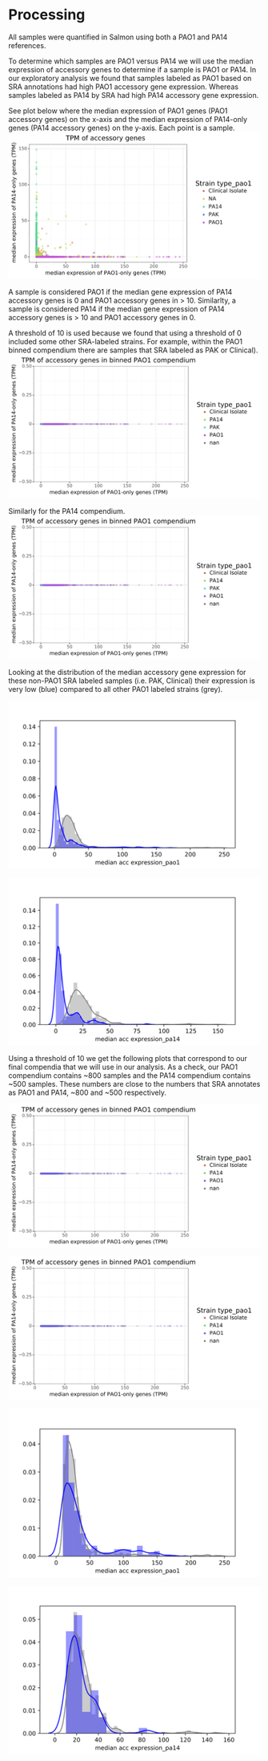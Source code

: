 # Processing
All samples were quantified in Salmon using both a PAO1 and PA14 references.

To determine which samples are PAO1 versus PA14 we will use the median expression of accessory genes to determine if a sample is PAO1 or PA14.
In our exploratory analysis we found that samples labeled as PAO1 based on SRA annotations had high PAO1 accessory gene expression.
Whereas samples labeled as PA14 by SRA had high PA14 accessory gene expression.

See plot below where the median expression of PAO1 genes (PAO1 accessory genes) on the x-axis and the median expression of PA14-only genes (PA14 accessory genes) on the y-axis.
Each point is a sample.
![all_samples](https://github.com/greenelab/core-accessory-interactome/blob/master/explore_data/TPM_accessory_genes_all_samples.svg)

A sample is considered PAO1 if the median gene expression of PA14 accessory genes is 0 and PAO1 accessory genes in > 10.
Similarlty, a sample is considered PA14 if the median gene expression of PA14 accessory genes is > 10 and PAO1 accessory genes in 0.

A threshold of 10 is used because we found that using a threshold of 0 included some other SRA-labeled strains.
For example, within the PAO1 binned compendium there are samples that SRA labeled as PAK or Clinical).
![pao1_compendium_0thresdhold](https://github.com/greenelab/core-accessory-interactome/blob/master/processing/TPM_median_acc_expression_pao1_compendium_0threshold.svg)


Similarly for the PA14 compendium.
![pa14_compendium_0thresdhold](https://github.com/greenelab/core-accessory-interactome/blob/master/processing/TPM_median_acc_expression_pa14_compendium_0threshold.svg)

Looking at the distribution of the median accessory gene expression for these non-PAO1 SRA labeled samples (i.e. PAK, Clinical) their expression is very low (blue) compared to all other PAO1 labeled strains (grey).

![pao1_dist_0thresdhold](https://github.com/greenelab/core-accessory-interactome/blob/master/processing/dist_median_acc_expression_pao1_compendium_0threshold.svg)

![pa14_dist_0thresdhold](https://github.com/greenelab/core-accessory-interactome/blob/master/processing/dist_median_acc_expression_pa14_compendium_0threshold.svg)

Using a threshold of 10 we get the following plots that correspond to our final compendia that we will use in our analysis.
As a check, our PAO1 compendium contains ~800 samples and the PA14 compendium contains ~500 samples.
These numbers are close to the numbers that SRA annotates as PAO1 and PA14, ~800 and ~500 respectively.

![pao1_compendium_10thresdhold](https://github.com/greenelab/core-accessory-interactome/blob/master/processing/TPM_median_acc_expression_pao1_compendium_10threshold.svg)

![pa14_compendium_10thresdhold](https://github.com/greenelab/core-accessory-interactome/blob/master/processing/TPM_median_acc_expression_pa14_compendium_10threshold.svg)

![pao1_dist_10thresdhold](https://github.com/greenelab/core-accessory-interactome/blob/master/processing/dist_median_acc_expression_pao1_compendium_10threshold.svg)

![pa14_dist_10thresdhold](https://github.com/greenelab/core-accessory-interactome/blob/master/processing/dist_median_acc_expression_pa14_compendium_10threshold.svg)